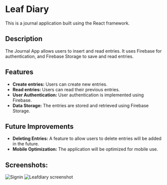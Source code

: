 # Leaf Diary

This is a journal application built using the React framework.

## Description

The Journal App allows users to insert and read entries. It uses Firebase for authentication, and Firebase Storage to save and read entries.

## Features

- **Create entries:** Users can create new entries.
- **Read entries:** Users can read their previous entries.
- **User Authentication:** User authentication is implemented using Firebase.
- **Data Storage:** The entries are stored and retrieved using Firebase Storage.

## Future Improvements

- **Deleting Entries:** A feature to allow users to delete entries will be added in the future.
- **Mobile Optimization:** The application will be optimized for mobile use.

## Screenshots:

![Signin](https://github.com/vinojko/LeafDiary/assets/65426858/4a254ad3-b62e-4c35-b8c7-9620e2377375)
![Leafdiary screenshot](https://github.com/vinojko/LeafDiary/assets/65426858/1c18a521-2a1c-4c2e-92b9-fe2b00a1c86b)
